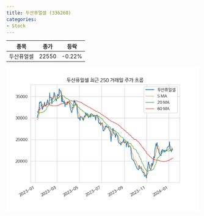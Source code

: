 ```yaml
---
title: 두산퓨얼셀 (336260)
categories:
- Stock
---
```


|종목|종가|등락|
|----|----|----|
|두산퓨얼셀|22550|-0.22%|

<!-- more -->

![336260](/assets/images/stock/336260.png)